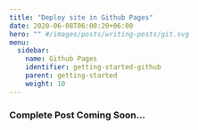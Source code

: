 ```yaml
---
title: "Deploy site in Github Pages"
date: 2020-06-08T06:00:20+06:00
hero: "" #/images/posts/writing-posts/git.svg
menu:
  sidebar:
    name: Github Pages
    identifier: getting-started-github
    parent: getting-started
    weight: 10
---
```

### Complete Post Coming Soon...